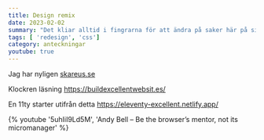 ```yaml
---
title: Design remix
date: 2023-02-02
summary: "Det kliar alltid i fingrarna för att ändra på saker här på sidan och särskilt då jag hittar något nytt intressant. Det är lockande att applicera det senaste."
tags: [ 'redesign', 'css']
category: anteckningar
youtube: true
---
```


Jag har nyligen [skareus.se](https://www.skareus.se)

Klockren läsning https://buildexcellentwebsit.es/

En 11ty starter utifrån detta https://eleventy-excellent.netlify.app/

{% youtube '5uhIiI9Ld5M', 'Andy Bell – Be the browser’s mentor, not its micromanager' %} 